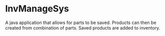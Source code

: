 # InvManageSys
A java application that allows for parts to be saved. 
Products can then be created from combination of parts. 
Saved products are added to inventory.

